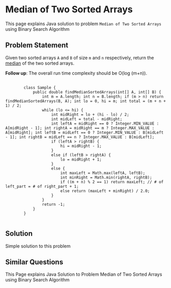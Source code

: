 [comment]: metadata=
[comment]: keywords=
[comment]: robots=
<h1>Median of Two Sorted Arrays</h1>
<p>This page explains Java solution to problem <code class="inline">Median of Two Sorted Arrays</code> using Binary Search Algorithm</p>


<h2 class="heading">Problem Statement</h2>
<p>
Given two sorted arrays <code class="inline">A</code> and <code class="inline">B</code> of size <code class="inline">m</code> and <code class="inline">n</code> respectively, return the <a href="https://en.wikipedia.org/wiki/Median" class="absolute" target="_blank" rel="noopener noreferrer">median</a> of the two sorted arrays.
</p>

<p>
<strong>Follow up</strong>: The overall run time complexity should be O(log (m+n)).
</p>

<pre>
    <code class="language-java">
        class Sample {
            public double findMedianSortedArrays(int[] A, int[] B) {
                int m = A.length; int n = B.length; if (m > n) return findMedianSortedArrays(B, A); int lo = 0, hi = m; int total = (m + n + 1) / 2;
                while (lo <= hi) {
                    int midRight = lo + (hi - lo) / 2;
                    int midLeft = total - midRight;
                    int leftA = midRight == 0 ? Integer.MIN_VALUE : A[midRight - 1]; int rightA = midRight == m ? Integer.MAX_VALUE : A[midRight]; int leftB = midLeft == 0 ? Integer.MIN_VALUE : B[midLeft - 1]; int rightB = midLeft == n ? Integer.MAX_VALUE : B[midLeft];
                    if (leftA > rightB) {
                        hi = midRight - 1;
                    }
                    else if (leftB > rightA) {
                        lo = midRight + 1;
                    }
                    else {
                        int maxLeft = Math.max(leftA, leftB);
                        int minRight = Math.min(rightA, rightB);
                        if ((m + n) % 2 == 1) return maxLeft; // # of left_part = # of right_part + 1;
                        else return (maxLeft + minRight) / 2.0;
                    }
                }
                return -1;
            }
        }
    </code>
</pre>


<h2 class="heading">Solution</h2>
<p>Simple solution to this problem </p>


<h2 class="heading">Similar Questions</h2>
<p>This Page explains Java Solution to Problem Median of Two Sorted Arrays using Binary Search Algorithm</p>
